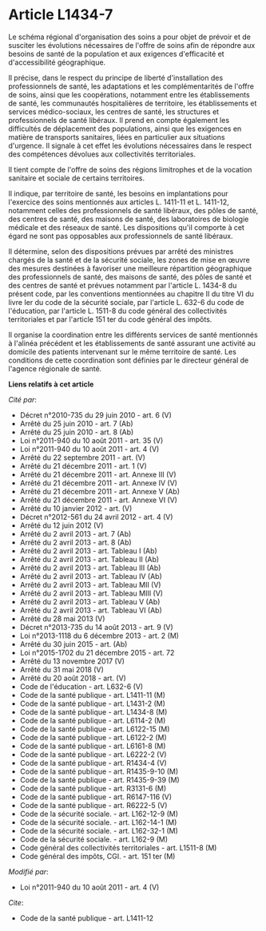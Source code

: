 # Article L1434-7

Le schéma régional d'organisation des soins a pour objet de prévoir et de susciter les évolutions nécessaires de l'offre de
soins afin de répondre aux besoins de santé de la population et aux exigences d'efficacité et d'accessibilité géographique. 

Il précise, dans le respect du principe de liberté d'installation des professionnels de santé, les adaptations et les
complémentarités de l'offre de soins, ainsi que les coopérations, notamment entre les établissements de santé, les
communautés hospitalières de territoire, les établissements et services médico-sociaux, les centres de santé, les structures
et professionnels de santé libéraux. Il prend en compte également les difficultés de déplacement des populations, ainsi que
les exigences en matière de transports sanitaires, liées en particulier aux situations d'urgence. Il signale à cet effet les
évolutions nécessaires dans le respect des compétences dévolues aux collectivités territoriales. 

Il tient compte de l'offre de soins des régions limitrophes et de la vocation sanitaire et sociale de certains territoires. 

Il indique, par territoire de santé, les besoins en implantations pour l'exercice des soins mentionnés aux articles L.
1411-11 et L. 1411-12, notamment celles des professionnels de santé libéraux, des pôles de santé, des centres de santé, des
maisons de santé, des laboratoires de biologie médicale et des réseaux de santé. Les dispositions qu'il comporte à cet égard
ne sont pas opposables aux professionnels de santé libéraux. 

Il détermine, selon des dispositions prévues par arrêté des ministres chargés de la santé et de la sécurité sociale, les
zones de mise en œuvre des mesures destinées à favoriser une meilleure répartition géographique des professionnels de santé,
des maisons de santé, des pôles de santé et des centres de santé et prévues notamment par l'article L. 1434-8 du présent
code, par les conventions mentionnées au chapitre II du titre VI du livre Ier du code de la sécurité sociale, par l'article
L. 632-6 du code de l'éducation, par l'article L. 1511-8 du code général des collectivités territoriales et par l'article 151
ter du code général des impôts. 

Il organise la coordination entre les différents services de santé mentionnés à l'alinéa précédent et les établissements de
santé assurant une activité au domicile des patients intervenant sur le même territoire de santé. Les conditions de cette
coordination sont définies par le directeur général de l'agence régionale de santé.

**Liens relatifs à cet article**

_Cité par_:

  - Décret n°2010-735 du 29 juin 2010 - art. 6 (V)
  - Arrêté du 25 juin 2010 - art. 7 (Ab)
  - Arrêté du 25 juin 2010 - art. 8 (Ab)
  - Loi n°2011-940 du 10 août 2011 - art. 35 (V)
  - Loi n°2011-940 du 10 août 2011 - art. 4 (V)
  - Arrêté du 22 septembre 2011 - art. (V)
  - Arrêté du 21 décembre 2011 - art. 1 (V)
  - Arrêté du 21 décembre 2011 - art. Annexe III (V)
  - Arrêté du 21 décembre 2011 - art. Annexe IV (V)
  - Arrêté du 21 décembre 2011 - art. Annexe V (Ab)
  - Arrêté du 21 décembre 2011 - art. Annexe VI (V)
  - Arrêté du 10 janvier 2012 - art. (V)
  - Décret n°2012-561 du 24 avril 2012 - art. 4 (V)
  - Arrêté du 12 juin 2012 (V)
  - Arrêté du 2 avril 2013 - art. 7 (Ab)
  - Arrêté du 2 avril 2013 - art. 8 (Ab)
  - Arrêté du 2 avril 2013 - art. Tableau I (Ab)
  - Arrêté du 2 avril 2013 - art. Tableau II (Ab)
  - Arrêté du 2 avril 2013 - art. Tableau III (Ab)
  - Arrêté du 2 avril 2013 - art. Tableau IV (Ab)
  - Arrêté du 2 avril 2013 - art. Tableau MII (V)
  - Arrêté du 2 avril 2013 - art. Tableau MIII (V)
  - Arrêté du 2 avril 2013 - art. Tableau V (Ab)
  - Arrêté du 2 avril 2013 - art. Tableau VI (Ab)
  - Arrêté du 28 mai 2013 (V)
  - Décret n°2013-735 du 14 août 2013 - art. 9 (V)
  - Loi n°2013-1118 du 6 décembre 2013 - art. 2 (M)
  - Arrêté du 30 juin 2015 - art. (Ab)
  - Loi n°2015-1702 du 21 décembre 2015 - art. 72
  - Arrêté du 13 novembre 2017 (V)
  - Arrêté du 31 mai 2018 (V)
  - Arrêté du 20 août 2018 - art. (V)
  - Code de l'éducation - art. L632-6 (V)
  - Code de la santé publique - art. L1411-11 (M)
  - Code de la santé publique - art. L1431-2 (M)
  - Code de la santé publique - art. L1434-8 (M)
  - Code de la santé publique - art. L6114-2 (M)
  - Code de la santé publique - art. L6122-15 (M)
  - Code de la santé publique - art. L6122-2 (M)
  - Code de la santé publique - art. L6161-8 (M)
  - Code de la santé publique - art. L6222-2 (V)
  - Code de la santé publique - art. R1434-4 (V)
  - Code de la santé publique - art. R1435-9-10 (M)
  - Code de la santé publique - art. R1435-9-39 (M)
  - Code de la santé publique - art. R3131-6 (M)
  - Code de la santé publique - art. R6147-116 (V)
  - Code de la santé publique - art. R6222-5 (V)
  - Code de la sécurité sociale. - art. L162-12-9 (M)
  - Code de la sécurité sociale. - art. L162-14-1 (M)
  - Code de la sécurité sociale. - art. L162-32-1 (M)
  - Code de la sécurité sociale. - art. L162-9 (M)
  - Code général des collectivités territoriales - art. L1511-8 (M)
  - Code général des impôts, CGI. - art. 151 ter (M)

_Modifié par_:

  - Loi n°2011-940 du 10 août 2011 - art. 4 (V)

_Cite_:

  - Code de la santé publique - art. L1411-12

